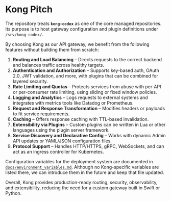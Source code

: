 # Kong Pitch

The repository treats **`kong-codex`** as one of the core managed repositories. Its purpose is to host gateway configuration and plugin definitions under `/srv/kong-codex/`.

By choosing Kong as our API gateway, we benefit from the following features without building them from scratch:

1. **Routing and Load Balancing** – Directs requests to the correct backend and balances traffic across healthy targets.
2. **Authentication and Authorization** – Supports key-based auth, OAuth 2.0, JWT validation, and more, with plugins that can be combined for layered security.
3. **Rate Limiting and Quotas** – Protects services from abuse with per-API or per-consumer rate limiting, using sliding or fixed window policies.
4. **Logging and Analytics** – Logs requests to external systems and integrates with metrics tools like Datadog or Prometheus.
5. **Request and Response Transformation** – Modifies headers or payloads to fit service requirements.
6. **Caching** – Offers response caching with TTL-based invalidation.
7. **Extensibility via Plugins** – Custom plugins can be written in Lua or other languages using the plugin server framework.
8. **Service Discovery and Declarative Config** – Works with dynamic Admin API updates or YAML/JSON configuration files.
9. **Protocol Support** – Handles HTTP/HTTPS, gRPC, WebSockets, and can act as an ingress controller for Kubernetes.

Configuration variables for the deployment system are documented in [`docs/environment_variables.md`](../docs/environment_variables.md). Although no Kong-specific variables are listed there, we can introduce them in the future and keep that file updated.

Overall, Kong provides production-ready routing, security, observability, and extensibility, reducing the need for a custom gateway built in Swift or Python.
